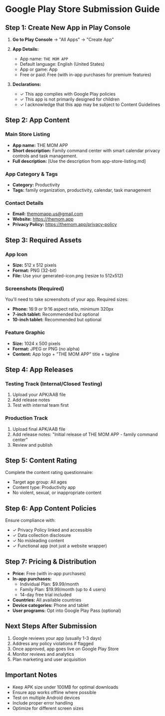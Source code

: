 # Google Play Store Submission Guide

## Step 1: Create New App in Play Console

1. **Go to Play Console** → "All Apps" → "Create App"

2. **App Details:**
   - App name: `THE MOM APP`
   - Default language: English (United States)
   - App or game: App
   - Free or paid: Free (with in-app purchases for premium features)

3. **Declarations:**
   - ✓ This app complies with Google Play policies
   - ✓ This app is not primarily designed for children
   - ✓ I acknowledge that this app may be subject to Content Guidelines

## Step 2: App Content

### Main Store Listing
- **App name:** THE MOM APP
- **Short description:** Family command center with smart calendar privacy controls and task management.
- **Full description:** [Use the description from app-store-listing.md]

### App Category & Tags
- **Category:** Productivity
- **Tags:** family organization, productivity, calendar, task management

### Contact Details
- **Email:** themomapp.us@gmail.com
- **Website:** https://themom.app
- **Privacy Policy:** https://themom.app/privacy-policy

## Step 3: Required Assets

### App Icon
- **Size:** 512 x 512 pixels
- **Format:** PNG (32-bit)
- **File:** Use your generated-icon.png (resize to 512x512)

### Screenshots (Required)
You'll need to take screenshots of your app. Required sizes:
- **Phone:** 16:9 or 9:16 aspect ratio, minimum 320px
- **7-inch tablet:** Recommended but optional
- **10-inch tablet:** Recommended but optional

### Feature Graphic
- **Size:** 1024 x 500 pixels
- **Format:** JPEG or PNG (no alpha)
- **Content:** App logo + "THE MOM APP" title + tagline

## Step 4: App Releases

### Testing Track (Internal/Closed Testing)
1. Upload your APK/AAB file
2. Add release notes
3. Test with internal team first

### Production Track
1. Upload final APK/AAB file
2. Add release notes: "Initial release of THE MOM APP - family command center"
3. Review and publish

## Step 5: Content Rating
Complete the content rating questionnaire:
- Target age group: All ages
- Content type: Productivity app
- No violent, sexual, or inappropriate content

## Step 6: App Content Policies
Ensure compliance with:
- ✓ Privacy Policy linked and accessible
- ✓ Data collection disclosure
- ✓ No misleading content
- ✓ Functional app (not just a website wrapper)

## Step 7: Pricing & Distribution
- **Price:** Free (with in-app purchases)
- **In-app purchases:**
  - Individual Plan: $9.99/month
  - Family Plan: $19.99/month (up to 4 users)
  - 14-day free trial included
- **Countries:** All available countries
- **Device categories:** Phone and tablet
- **User programs:** Opt into Google Play Pass (optional)

## Next Steps After Submission
1. Google reviews your app (usually 1-3 days)
2. Address any policy violations if flagged
3. Once approved, app goes live on Google Play Store
4. Monitor reviews and analytics
5. Plan marketing and user acquisition

## Important Notes
- Keep APK size under 100MB for optimal downloads
- Ensure app works offline where possible
- Test on multiple Android devices
- Include proper error handling
- Optimize for different screen sizes
